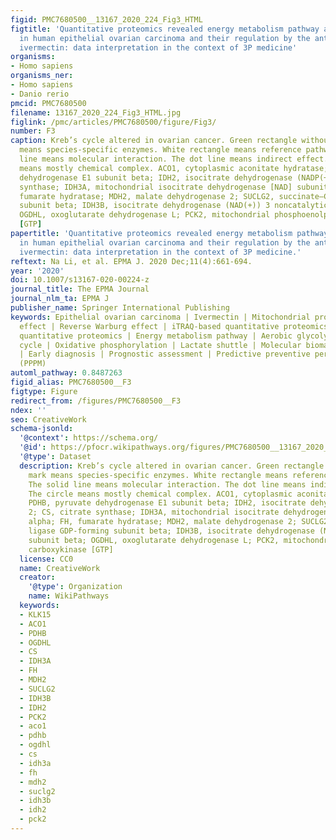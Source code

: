 ```yaml
---
figid: PMC7680500__13167_2020_224_Fig3_HTML
figtitle: 'Quantitative proteomics revealed energy metabolism pathway alterations
  in human epithelial ovarian carcinoma and their regulation by the antiparasite drug
  ivermectin: data interpretation in the context of 3P medicine'
organisms:
- Homo sapiens
organisms_ner:
- Homo sapiens
- Danio rerio
pmcid: PMC7680500
filename: 13167_2020_224_Fig3_HTML.jpg
figlink: /pmc/articles/PMC7680500/figure/Fig3/
number: F3
caption: Kreb’s cycle altered in ovarian cancer. Green rectangle without red mark
  means species-specific enzymes. White rectangle means reference pathway. The solid
  line means molecular interaction. The dot line means indirect effect. The circle
  means mostly chemical complex. ACO1, cytoplasmic aconitate hydratase; PDHB, pyruvate
  dehydrogenase E1 subunit beta; IDH2, isocitrate dehydrogenase (NADP(+)) 2; CS, citrate
  synthase; IDH3A, mitochondrial isocitrate dehydrogenase [NAD] subunit alpha; FH,
  fumarate hydratase; MDH2, malate dehydrogenase 2; SUCLG2, succinate–CoA ligase GDP-forming
  subunit beta; IDH3B, isocitrate dehydrogenase (NAD(+)) 3 noncatalytic subunit beta;
  OGDHL, oxoglutarate dehydrogenase L; PCK2, mitochondrial phosphoenolpyruvate carboxykinase
  [GTP]
papertitle: 'Quantitative proteomics revealed energy metabolism pathway alterations
  in human epithelial ovarian carcinoma and their regulation by the antiparasite drug
  ivermectin: data interpretation in the context of 3P medicine.'
reftext: Na Li, et al. EPMA J. 2020 Dec;11(4):661-694.
year: '2020'
doi: 10.1007/s13167-020-00224-z
journal_title: The EPMA Journal
journal_nlm_ta: EPMA J
publisher_name: Springer International Publishing
keywords: Epithelial ovarian carcinoma | Ivermectin | Mitochondrial proteomics | Warburg
  effect | Reverse Warburg effect | iTRAQ-based quantitative proteomics | SILAC-based
  quantitative proteomics | Energy metabolism pathway | Aerobic glycolysis | Kreb’s
  cycle | Oxidative phosphorylation | Lactate shuttle | Molecular biomarker pattern
  | Early diagnosis | Prognostic assessment | Predictive preventive personalized medicine
  (PPPM)
automl_pathway: 0.8487263
figid_alias: PMC7680500__F3
figtype: Figure
redirect_from: /figures/PMC7680500__F3
ndex: ''
seo: CreativeWork
schema-jsonld:
  '@context': https://schema.org/
  '@id': https://pfocr.wikipathways.org/figures/PMC7680500__13167_2020_224_Fig3_HTML.html
  '@type': Dataset
  description: Kreb’s cycle altered in ovarian cancer. Green rectangle without red
    mark means species-specific enzymes. White rectangle means reference pathway.
    The solid line means molecular interaction. The dot line means indirect effect.
    The circle means mostly chemical complex. ACO1, cytoplasmic aconitate hydratase;
    PDHB, pyruvate dehydrogenase E1 subunit beta; IDH2, isocitrate dehydrogenase (NADP(+))
    2; CS, citrate synthase; IDH3A, mitochondrial isocitrate dehydrogenase [NAD] subunit
    alpha; FH, fumarate hydratase; MDH2, malate dehydrogenase 2; SUCLG2, succinate–CoA
    ligase GDP-forming subunit beta; IDH3B, isocitrate dehydrogenase (NAD(+)) 3 noncatalytic
    subunit beta; OGDHL, oxoglutarate dehydrogenase L; PCK2, mitochondrial phosphoenolpyruvate
    carboxykinase [GTP]
  license: CC0
  name: CreativeWork
  creator:
    '@type': Organization
    name: WikiPathways
  keywords:
  - KLK15
  - ACO1
  - PDHB
  - OGDHL
  - CS
  - IDH3A
  - FH
  - MDH2
  - SUCLG2
  - IDH3B
  - IDH2
  - PCK2
  - aco1
  - pdhb
  - ogdhl
  - cs
  - idh3a
  - fh
  - mdh2
  - suclg2
  - idh3b
  - idh2
  - pck2
---
```

